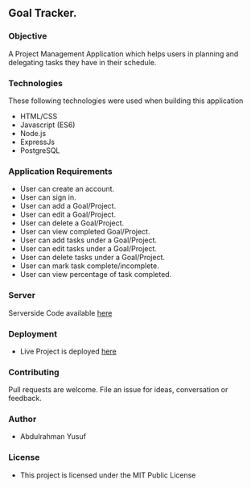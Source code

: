 ## Goal Tracker.

### Objective

A Project Management Application which helps users in planning and delegating tasks they have in their schedule.


### Technologies

These following technologies were used when building this application

- HTML/CSS
- Javascript (ES6)
- Node.js
- ExpressJs
- PostgreSQL

### Application Requirements

- User can create an account.
- User can sign in.
- User can add a Goal/Project.
- User can edit a Goal/Project.
- User can delete a Goal/Project.
- User can view completed Goal/Project.
- User can add tasks under a Goal/Project.
- User can edit tasks under a Goal/Project.
- User can delete tasks under a Goal/Project.
- User can mark task complete/incomplete.
- User can view percentage of task completed.
  

### Server

Serverside Code available [here](https://github.com/Young-Einstein10/GoalTracker)

### Deployment

- Live Project is deployed [here](https://enye.now.sh/)

### Contributing

Pull requests are welcome. File an issue for ideas, conversation or feedback.

### Author

- Abdulrahman Yusuf

### License

- This project is licensed under the MIT Public License